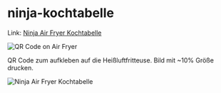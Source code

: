 # ninja-kochtabelle

Link: [Ninja Air Fryer Kochtabelle](https://lloesche.github.io/ninja-kochtabelle/)

![QR Code on Air Fryer](https://raw.githubusercontent.com/lloesche/ninja-kochtabelle/main/qr_code_on_air_fryer.jpg "QR Code on Air Fryer")

QR Code zum aufkleben auf die Heißluftfritteuse. Bild mit ~10% Größe drucken.

![Ninja Air Fryer Kochtabelle](https://raw.githubusercontent.com/lloesche/ninja-kochtabelle/main/qrcode.png "Ninja Air Fryer Kochtabelle")
